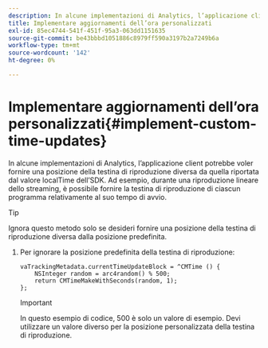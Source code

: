 ```yaml
---
description: In alcune implementazioni di Analytics, l’applicazione client potrebbe voler fornire una posizione della testina di riproduzione diversa da quella riportata dal valore localTime dell’SDK. Ad esempio, durante una riproduzione lineare dello streaming, è possibile fornire la testina di riproduzione di ciascun programma relativamente al suo tempo di avvio.
title: Implementare aggiornamenti dell’ora personalizzati
exl-id: 85ec4744-541f-451f-95a3-063dd1151635
source-git-commit: be43bbbd1051886c8979ff590a3197b2a7249b6a
workflow-type: tm+mt
source-wordcount: '142'
ht-degree: 0%

---
```


# Implementare aggiornamenti dell’ora personalizzati{#implement-custom-time-updates}

In alcune implementazioni di Analytics, l’applicazione client potrebbe voler fornire una posizione della testina di riproduzione diversa da quella riportata dal valore localTime dell’SDK. Ad esempio, durante una riproduzione lineare dello streaming, è possibile fornire la testina di riproduzione di ciascun programma relativamente al suo tempo di avvio.

>[!TIP]
>
>Ignora questo metodo solo se desideri fornire una posizione della testina di riproduzione diversa dalla posizione predefinita.

1. Per ignorare la posizione predefinita della testina di riproduzione:

   ```
   vaTrackingMetadata.currentTimeUpdateBlock = ^CMTime () { 
       NSInteger random = arc4random() % 500;  
       return CMTimeMakeWithSeconds(random, 1); 
   };
   ```

   >[!IMPORTANT]
   >
   >In questo esempio di codice, 500 è solo un valore di esempio. Devi utilizzare un valore diverso per la posizione personalizzata della testina di riproduzione.
